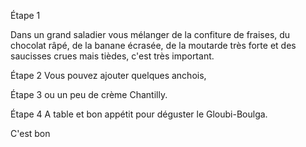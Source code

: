 Étape 1

Dans un grand saladier vous mélanger de la confiture de fraises, du chocolat râpé, de la banane écrasée, de la moutarde très forte et des saucisses crues mais tièdes, c'est très important.

Étape 2
Vous pouvez ajouter quelques anchois,

Étape 3
ou un peu de crème Chantilly.

Étape 4
A table et bon appétit pour déguster le Gloubi-Boulga.

C'est bon